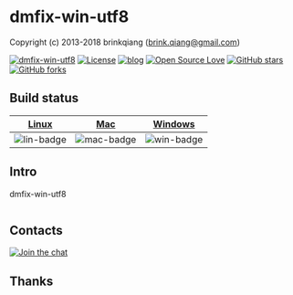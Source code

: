 # dmfix-win-utf8

Copyright (c) 2013-2018 brinkqiang (brink.qiang@gmail.com)

[![dmfix-win-utf8](https://img.shields.io/badge/brinkqiang-dmfix-win-utf8-blue.svg?style=flat-square)](https://github.com/brinkqiang/dmfix-win-utf8)
[![License](https://img.shields.io/badge/license-MIT-brightgreen.svg)](https://github.com/brinkqiang/dmfix-win-utf8/blob/master/LICENSE)
[![blog](https://img.shields.io/badge/Author-Blog-7AD6FD.svg)](https://brinkqiang.github.io/)
[![Open Source Love](https://badges.frapsoft.com/os/v3/open-source.png)](https://github.com/brinkqiang)
[![GitHub stars](https://img.shields.io/github/stars/brinkqiang/dmfix-win-utf8.svg?label=Stars)](https://github.com/brinkqiang/dmfix-win-utf8) 
[![GitHub forks](https://img.shields.io/github/forks/brinkqiang/dmfix-win-utf8.svg?label=Fork)](https://github.com/brinkqiang/dmfix-win-utf8)

## Build status
| [Linux][lin-link] | [Mac][mac-link] | [Windows][win-link] |
| :---------------: | :----------------: | :-----------------: |
| ![lin-badge]      | ![mac-badge]       | ![win-badge]        |

[lin-badge]: https://github.com/brinkqiang/dmfix-win-utf8/workflows/linux/badge.svg "linux build status"
[lin-link]:  https://github.com/brinkqiang/dmfix-win-utf8/actions/workflows/linux.yml "linux build status"
[mac-badge]: https://github.com/brinkqiang/dmfix-win-utf8/workflows/mac/badge.svg "mac build status"
[mac-link]:  https://github.com/brinkqiang/dmfix-win-utf8/actions/workflows/mac.yml "mac build status"
[win-badge]: https://github.com/brinkqiang/dmfix-win-utf8/workflows/win/badge.svg "win build status"
[win-link]:  https://github.com/brinkqiang/dmfix-win-utf8/actions/workflows/win.yml "win build status"

## Intro
dmfix-win-utf8
```cpp
```
## Contacts
[![Join the chat](https://badges.gitter.im/brinkqiang/dmfix-win-utf8/Lobby.svg)](https://gitter.im/brinkqiang/dmfix-win-utf8)

## Thanks

